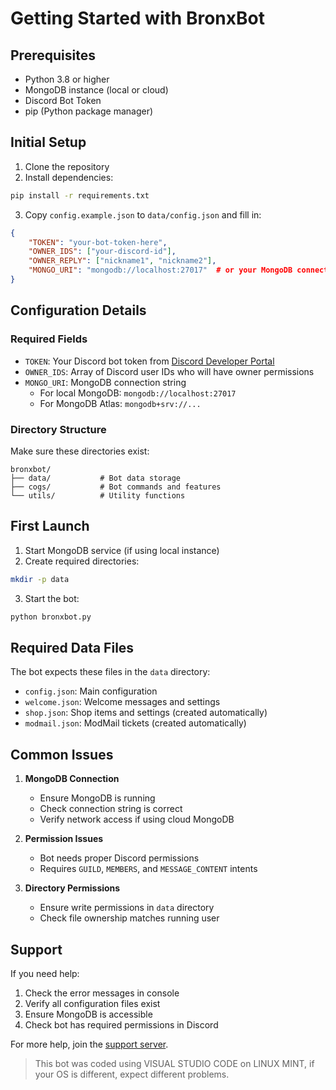 # Getting Started with BronxBot

## Prerequisites

- Python 3.8 or higher
- MongoDB instance (local or cloud)
- Discord Bot Token
- pip (Python package manager)

## Initial Setup

1. Clone the repository
2. Install dependencies:
```bash
pip install -r requirements.txt
```

3. Copy `config.example.json` to `data/config.json` and fill in:
```json
{
    "TOKEN": "your-bot-token-here",
    "OWNER_IDS": ["your-discord-id"],
    "OWNER_REPLY": ["nickname1", "nickname2"],
    "MONGO_URI": "mongodb://localhost:27017"  # or your MongoDB connection string
}
```

## Configuration Details

### Required Fields

- `TOKEN`: Your Discord bot token from [Discord Developer Portal](https://discord.com/developers/applications)
- `OWNER_IDS`: Array of Discord user IDs who will have owner permissions
- `MONGO_URI`: MongoDB connection string 
  - For local MongoDB: `mongodb://localhost:27017`
  - For MongoDB Atlas: `mongodb+srv://...`

### Directory Structure

Make sure these directories exist:
```
bronxbot/
├── data/           # Bot data storage
├── cogs/           # Bot commands and features
└── utils/          # Utility functions
```

## First Launch

1. Start MongoDB service (if using local instance)
2. Create required directories:
```bash
mkdir -p data
```

3. Start the bot:
```bash
python bronxbot.py
```

## Required Data Files

The bot expects these files in the `data` directory:
- `config.json`: Main configuration
- `welcome.json`: Welcome messages and settings
- `shop.json`: Shop items and settings (created automatically)
- `modmail.json`: ModMail tickets (created automatically)

## Common Issues

1. **MongoDB Connection**
   - Ensure MongoDB is running
   - Check connection string is correct
   - Verify network access if using cloud MongoDB

2. **Permission Issues**
   - Bot needs proper Discord permissions
   - Requires `GUILD`, `MEMBERS`, and `MESSAGE_CONTENT` intents

3. **Directory Permissions**
   - Ensure write permissions in `data` directory
   - Check file ownership matches running user

## Support

If you need help:
1. Check the error messages in console
2. Verify all configuration files exist
3. Ensure MongoDB is accessible
4. Check bot has required permissions in Discord

For more help, join the [support server](https://discord.gg/furryporn).
> This bot was coded using VISUAL STUDIO CODE on LINUX MINT, if your OS is different, expect different problems.